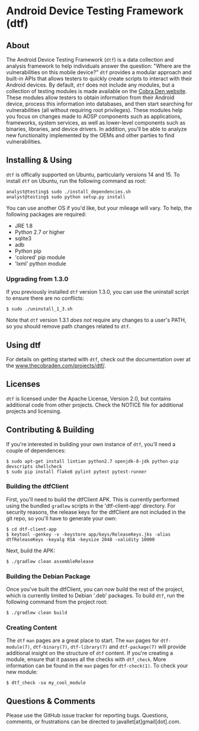 Android Device Testing Framework (dtf)
======================================

About
-----
The Android Device Testing Framework (`dtf`) is a data collection and analysis framework to help individuals answer the question: "Where are the vulnerabilities on this mobile device?" `dtf` provides a modular approach and built-in APIs that allows testers to quickly create scripts to interact with their Android devices. By default, `dtf` does not include any modules, but a collection of testing modules is made available on the [Cobra Den website](www.thecobraden.com/projects/dtf/). These modules allow testers to obtain information from their Android device, process this information into databases, and then start searching for vulnerabilities (all without requiring root privileges). These modules help you focus on changes made to AOSP components such as applications, frameworks, system services, as well as lower-level components such as binaries, libraries, and device drivers. In addition, you'll be able to analyze new functionality implemented by the OEMs and other parties to find vulnerabilities.

Installing & Using
------------------
`dtf` is offically supported on Ubuntu, particularly versions 14 and 15. To install `dtf` on Ubuntu, run the following command as root:

    analyst@testing$ sudo ./install_dependencies.sh
    analyst@testing$ sudo python setup.py install

You can use another OS if you'd like, but your mileage will vary. To help, the following packages are required:

- JRE 1.8
- Python 2.7 or higher
- sqlite3
- adb
- Python pip 
- 'colored' pip module
- 'lxml' python module

### Upgrading from 1.3.0
If you previously installed `dtf` version 1.3.0, you can use the uninstall script to ensure there are no conflicts:

    $ sudo ./uninstall_1_3.sh

Note that `dtf` version 1.3.1 *does not* require any changes to a user's PATH, so you should remove path changes related to `dtf`.

Using dtf
---------
For details on getting started with `dtf`, check out the documentation over at the www.thecobraden.com/projects/dtf/.

Licenses
--------
`dtf` is licensed under the Apache License, Version 2.0, but contains additional code from other projects.  Check the NOTICE file for additional projects and licensing.

Contributing & Building
-----------------------
If you're interested in building your own instance of `dtf`, you'll need a couple of dependences:

    $ sudo apt-get install lintian python2.7 openjdk-8-jdk python-pip devscripts shellcheck
    $ sudo pip install flake8 pylint pytest pytest-runner

### Building the dtfClient
First, you'll need to build the dtfClient APK. This is currently performed using the bundled `gradlew` scripts in the 'dtf-client-app' directory. For security reasons, the release keys for the dtfClient are not included in the git repo, so you'll have to generate your own:

    $ cd dtf-client-app
    $ keytool -genkey -v -keystore app/keys/ReleaseKeys.jks -alias dtfReleaseKeys -keyalg RSA -keysize 2048 -validity 10000

Next, build the APK:

    $ ./gradlew clean assembleRelease

### Building the Debian Package
Once you've built the dtfClient, you can now build the rest of the project, which is currently limited to Debian '.deb' packages. To build `dtf`, run the following command from the project root:

    $ ./gradlew clean build

### Creating Content
The `dtf` `man` pages are a great place to start. The `man` pages for `dtf-module(7)`, `dtf-binary(7)`, `dtf-library(7)` and `dtf-package(7)` will provide additional insight on the structure of `dtf` content. If you're creating a module, ensure that it passes all the checks with `dtf_check`. More information can be found in the `man` pages for `dtf-check(1)`. To check your new module:

    $ dtf_check -sa my_cool_module

Questions & Comments
--------------------
Please use the GitHub issue tracker for reporting bugs. Questions, comments, or frustrations can be directed to javallet[at]gmail[dot].com.
